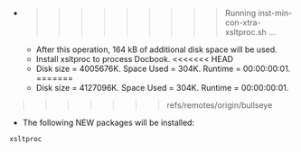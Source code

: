 * >>>>>>>>> Running inst-min-con-xtra-xsltproc.sh ...
  * After this operation, 164 kB of additional disk space will be used.
  * Install xsltproc to process Docbook.
<<<<<<< HEAD
  * Disk size = 4005676K. Space Used = 304K. Runtime = 00:00:00:01.
=======
  * Disk size = 4127096K. Space Used = 304K. Runtime = 00:00:00:01.
>>>>>>> refs/remotes/origin/bullseye
  * The following NEW packages will be installed:
  ```bash
xsltproc
  ```
